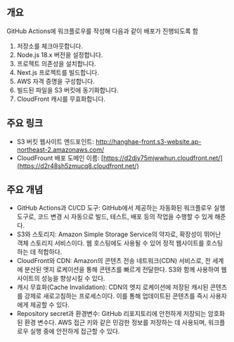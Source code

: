 ## 개요

GitHub Actions에 워크플로우를 작성해 다음과 같이 배포가 진행되도록 함

1. 저장소를 체크아웃합니다.
2. Node.js 18.x 버전을 설정합니다.
3. 프로젝트 의존성을 설치합니다.
4. Next.js 프로젝트를 빌드합니다.
5. AWS 자격 증명을 구성합니다.
6. 빌드된 파일을 S3 버킷에 동기화합니다.
7. CloudFront 캐시를 무효화합니다.

## 주요 링크

- S3 버킷 웹사이트 엔드포인트: http://hanghae-front.s3-website.ap-northeast-2.amazonaws.com/
- CloudFrount 배포 도메인 이름: [https://d2djy75mjwwhun.cloudfront.net/](https://d2r48sh5zmucq8.cloudfront.net/)

## 주요 개념

- GitHub Actions과 CI/CD 도구: GitHub에서 제공하는 자동화된 워크플로우 실행 도구로, 코드 변경 시 자동으로 빌드, 테스트, 배포 등의 작업을 수행할 수 있게 해준다.
- S3와 스토리지: Amazon Simple Storage Service의 약자로, 확장성이 뛰어난 객체 스토리지 서비스이다. 웹 호스팅에도 사용될 수 있어 정적 웹사이트를 호스팅하는 데 적합하다.
- CloudFront와 CDN: Amazon의 콘텐츠 전송 네트워크(CDN) 서비스로, 전 세계에 분산된 엣지 로케이션을 통해 콘텐츠를 빠르게 전달한다. S3와 함께 사용하여 웹사이트의 성능을 향상시킬 수 있다.
- 캐시 무효화(Cache Invalidation): CDN의 엣지 로케이션에 저장된 캐시된 콘텐츠를 강제로 새로고침하는 프로세스이다. 이를 통해 업데이트된 콘텐츠를 즉시 사용자에게 제공할 수 있다.
- Repository secret과 환경변수: GitHub 리포지토리에 안전하게 저장되는 암호화된 환경 변수다. AWS 접근 키와 같은 민감한 정보를 저장하는 데 사용되며, 워크플로우 실행 중에 안전하게 접근할 수 있다.
